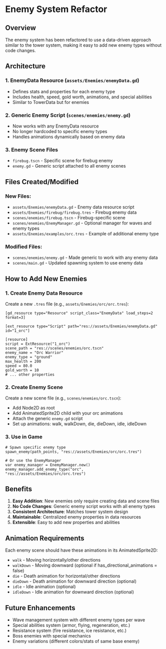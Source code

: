 # Enemy System Refactor

## Overview
The enemy system has been refactored to use a data-driven approach similar to the tower system, making it easy to add new enemy types without code changes.

## Architecture

### 1. EnemyData Resource (`assets/Enemies/enemyData.gd`)
- Defines stats and properties for each enemy type
- Includes health, speed, gold worth, animations, and special abilities
- Similar to TowerData but for enemies

### 2. Generic Enemy Script (`scenes/enemies/enemy.gd`)
- Now works with any EnemyData resource
- No longer hardcoded to specific enemy types
- Handles animations dynamically based on enemy data

### 3. Enemy Scene Files
- `firebug.tscn` - Specific scene for firebug enemy
- `enemy.gd` - Generic script attached to all enemy scenes

## Files Created/Modified

### New Files:
- `assets/Enemies/enemyData.gd` - Enemy data resource script
- `assets/Enemies/firebug/firebug.tres` - Firebug enemy data
- `scenes/enemies/firebug.tscn` - Firebug-specific scene
- `scenes/enemies/EnemyManager.gd` - Optional manager for waves and enemy types
- `assets/Enemies/examples/orc.tres` - Example of additional enemy type

### Modified Files:
- `scenes/enemies/enemy.gd` - Made generic to work with any enemy data
- `scenes/main.gd` - Updated spawning system to use enemy data

## How to Add New Enemies

### 1. Create Enemy Data Resource
Create a new `.tres` file (e.g., `assets/Enemies/orc/orc.tres`):
```gdscript
[gd_resource type="Resource" script_class="EnemyData" load_steps=2 format=3]

[ext_resource type="Script" path="res://assets/Enemies/enemyData.gd" id="1_orc"]

[resource]
script = ExtResource("1_orc")
scene_path = "res://scenes/enemies/orc.tscn"
enemy_name = "Orc Warrior"
enemy_type = "ground"
max_health = 200
speed = 80.0
gold_worth = 10
# ... other properties
```

### 2. Create Enemy Scene
Create a new scene file (e.g., `scenes/enemies/orc.tscn`):
- Add Node2D as root
- Add AnimatedSprite2D child with your orc animations
- Attach the generic `enemy.gd` script
- Set up animations: walk, walkDown, die, dieDown, idle, idleDown

### 3. Use in Game
```gdscript
# Spawn specific enemy type
spawn_enemy(path_points, "res://assets/Enemies/orc/orc.tres")

# Or use the EnemyManager
var enemy_manager = EnemyManager.new()
enemy_manager.add_enemy_type("orc", "res://assets/Enemies/orc/orc.tres")
```

## Benefits

1. **Easy Addition**: New enemies only require creating data and scene files
2. **No Code Changes**: Generic enemy script works with all enemy types
3. **Consistent Architecture**: Matches tower system design
4. **Maintainable**: Centralized enemy properties in data resources
5. **Extensible**: Easy to add new properties and abilities

## Animation Requirements

Each enemy scene should have these animations in its AnimatedSprite2D:
- `walk` - Moving horizontally/other directions
- `walkDown` - Moving downward (optional if has_directional_animations = false)
- `die` - Death animation for horizontal/other directions
- `dieDown` - Death animation for downward direction (optional)
- `idle` - Idle animation (optional)
- `idleDown` - Idle animation for downward direction (optional)

## Future Enhancements

- Wave management system with different enemy types per wave
- Special abilities system (armor, flying, regeneration, etc.)
- Resistance system (fire resistance, ice resistance, etc.)
- Boss enemies with special mechanics
- Enemy variations (different colors/stats of same base enemy)

